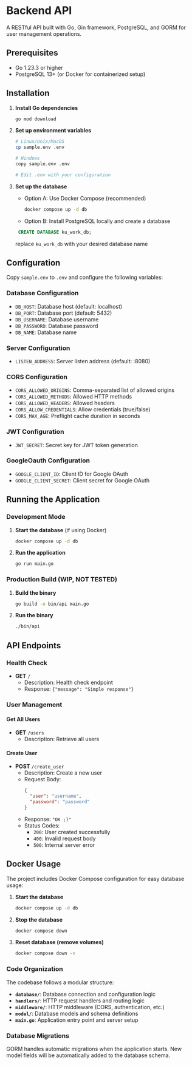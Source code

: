 # Backend API

A RESTful API built with Go, Gin framework, PostgreSQL, and GORM for user management operations.

## Prerequisites

- Go 1.23.3 or higher
- PostgreSQL 13+ (or Docker for containerized setup)

## Installation

1. **Install Go dependencies**
   ```bash
   go mod download
   ```

2. **Set up environment variables**
   ```bash
   # Linux/Unix/MacOS
   cp sample.env .env
   
   # Windows
   copy sample.env .env
   
   # Edit .env with your configuration
   ```

3. **Set up the database**
   - Option A: Use Docker Compose (recommended)
     ```bash
     docker compose up -d db
     ```
   - Option B: Install PostgreSQL locally and create a database
   ```sql
    CREATE DATABASE ku_work_db;
    ```
    replace `ku_work_db` with your desired database name


## Configuration

Copy `sample.env` to `.env` and configure the following variables:

### Database Configuration
- `DB_HOST`: Database host (default: localhost)
- `DB_PORT`: Database port (default: 5432)
- `DB_USERNAME`: Database username
- `DB_PASSWORD`: Database password
- `DB_NAME`: Database name

### Server Configuration
- `LISTEN_ADDRESS`: Server listen address (default: :8080)

### CORS Configuration
- `CORS_ALLOWED_ORIGINS`: Comma-separated list of allowed origins
- `CORS_ALLOWED_METHODS`: Allowed HTTP methods
- `CORS_ALLOWED_HEADERS`: Allowed headers
- `CORS_ALLOW_CREDENTIALS`: Allow credentials (true/false)
- `CORS_MAX_AGE`: Preflight cache duration in seconds

### JWT Configuration
- `JWT_SECRET`: Secret key for JWT token generation

### GoogleOauth Configuration
- `GOOGLE_CLIENT_ID`: Client ID for Google OAuth
- `GOOGLE_CLIENT_SECRET`: Client secret for Google OAuth

## Running the Application

### Development Mode

1. **Start the database** (if using Docker)
   ```bash
   docker compose up -d db
   ```

2. **Run the application**
   ```bash
   go run main.go
   ```

### Production Build (WIP, NOT TESTED)

1. **Build the binary**
   ```bash
   go build -o bin/api main.go
   ```

2. **Run the binary**
   ```bash
   ./bin/api
   ```

## API Endpoints

### Health Check
- **GET** `/`
  - Description: Health check endpoint
  - Response: `{"message": "Simple response"}`

### User Management

#### Get All Users
- **GET** `/users`
  - Description: Retrieve all users

#### Create User
- **POST** `/create_user`
  - Description: Create a new user
  - Request Body:
    ```json
    {
      "user": "username",
      "password": "password"
    }
    ```
  - Response: `"OK ;)"`
  - Status Codes:
    - `200`: User created successfully
    - `400`: Invalid request body
    - `500`: Internal server error

## Docker Usage

The project includes Docker Compose configuration for easy database usage:

1. **Start the database**
   ```bash
   docker compose up -d db
   ```

2. **Stop the database**
   ```bash
   docker compose down
   ```

3. **Reset database (remove volumes)**
   ```bash
   docker compose down -v
   ```
  
### Code Organization

The codebase follows a modular structure:

- **`database/`**: Database connection and configuration logic
- **`handlers/`**: HTTP request handlers and routing logic
- **`middleware/`**: HTTP middleware (CORS, authentication, etc.)
- **`model/`**: Database models and schema definitions
- **`main.go`**: Application entry point and server setup

### Database Migrations

GORM handles automatic migrations when the application starts. New model fields will be automatically added to the database schema.
